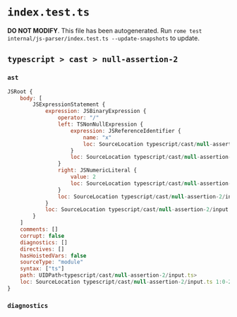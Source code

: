 # `index.test.ts`

**DO NOT MODIFY**. This file has been autogenerated. Run `rome test internal/js-parser/index.test.ts --update-snapshots` to update.

## `typescript > cast > null-assertion-2`

### `ast`

```javascript
JSRoot {
	body: [
		JSExpressionStatement {
			expression: JSBinaryExpression {
				operator: "/"
				left: TSNonNullExpression {
					expression: JSReferenceIdentifier {
						name: "x"
						loc: SourceLocation typescript/cast/null-assertion-2/input.ts 1:0-1:1 (x)
					}
					loc: SourceLocation typescript/cast/null-assertion-2/input.ts 1:0-1:2
				}
				right: JSNumericLiteral {
					value: 2
					loc: SourceLocation typescript/cast/null-assertion-2/input.ts 1:5-1:6
				}
				loc: SourceLocation typescript/cast/null-assertion-2/input.ts 1:0-1:6
			}
			loc: SourceLocation typescript/cast/null-assertion-2/input.ts 1:0-1:6
		}
	]
	comments: []
	corrupt: false
	diagnostics: []
	directives: []
	hasHoistedVars: false
	sourceType: "module"
	syntax: ["ts"]
	path: UIDPath<typescript/cast/null-assertion-2/input.ts>
	loc: SourceLocation typescript/cast/null-assertion-2/input.ts 1:0-2:0
}
```

### `diagnostics`

```

```
